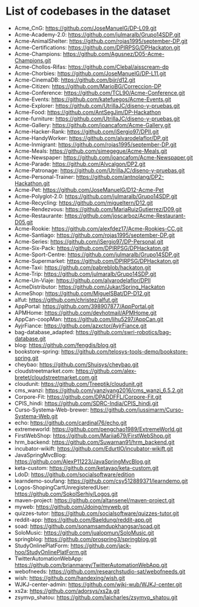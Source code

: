 # List of codebases in the dataset

- Acme_CnG: https://github.com/JoseManuelG/DP-L09.git
- Acme-Academy-2.0: https://github.com/julmaralb/Grupo14SDP.git
- Acme-AnimalShelter: https://github.com/rojas1995/september-DP.git
- Acme-Certifications: https://github.com/DPIRPSG/DPHackaton.git
- Acme-Champions: https://github.com/Agusnez/D05-Acme-Champions.git
- Acme-Chollos-Rifas: https://github.com/Clebal/aisscream-dp
- Acme-Chorbies: https://github.com/JoseManuelG/DP-L11.git
- Acme-CinemaDB: https://github.com/bjjr/d12.git
- Acme-Citizen: https://github.com/MarioBG/Correccion-DP
- Acme-Conference: https://github.com/TCL90/Acme-Conference.git
- Acme-Events: https://github.com/katefuegos/Acme-Events.git
- Acme-Explorer: https://github.com/UtrillaJC/diseno-y-pruebas.git
- Acme-Food: https://github.com/AntSegJim/DP-Hackathon
- acme-furniture: https://github.com/UtrillaJC/diseno-y-pruebas.git
- Acme-Gallery: https://github.com/joancafom/Acme-Gallery.git
- Acme-Hacker-Rank: https://github.com/iSergio97/DPII.git
- Acme-HandyWorker: https://github.com/alvarodelaflor/DP.git
- Acme-Inmigrant: https://github.com/rojas1995/september-DP.git
- Acme-Meals: https://github.com/simegegue/Acme-Meals.git
- Acme-Newspaper: https://github.com/joancafom/Acme-Newspaper.git
- Acme-Parade: https://github.com/Alvcalgon/DP2.git
- Acme-Patronage: https://github.com/UtrillaJC/diseno-y-pruebas.git
- Acme-Personal-Trainer: https://github.com/antnolang/DP2-Hackathon.git
- Acme-Pet: https://github.com/JoseManuelG/D12-Acme-Pet
- Acme-Polyglot-2.0: https://github.com/julmaralb/Grupo14SDP.git
- Acme-Recycling: https://github.com/migueltern/D12.git
- Acme-Rendezvous: https://github.com/MariaRuizGutierrez/D09.git
- Acme-Restaurante: https://github.com/joscarboz/Acme-Restaurant-D05.git
- Acme-Rookie: https://github.com/alexfdez17/Acme-Rookies-CC.git
- Acme-Santiago: https://github.com/rojas1995/september-DP.git
- Acme-Series: https://github.com/iSergio97/DP-Personal.git
- Acme-Six-Pack: https://github.com/DPIRPSG/DPHackaton.git
- Acme-Sport-Centre: https://github.com/julmaralb/Grupo14SDP.git
- Acme-Supermarket: https://github.com/DPIRPSG/DPHackaton.git
- Acme-Taxi: https://github.com/pabreblob/hackaton.git
- Acme-Trip: https://github.com/julmaralb/Grupo14SDP.git
- Acme-Un-Viaje: https://github.com/alvarodelaflor/DPII
- AcmeDistributor: https://github.com/Jukar/Spring_Hackaton
- AcmeShop: https://github.com/MiguelSBat/DP-D12.git
- alfut: https://github.com/christez/alfut.git
- AppPortal: https://github.com/398907877/AppPortal.git
- APMHome: https://github.com/devhotmail/APMHome.git
- AppCan-coopMan: https://github.com/lihu5297/AppCan.git
- AyjrFiance: https://github.com/azxctor/AyjrFiance.git
- bag-database_adapted: https://github.com/swri-robotics/bag-database.git
- blog: https://github.com/fengdis/blog.git
- bookstore-spring: https://github.com/telosys-tools-demo/bookstore-spring.git
- cheybao: https://github.com/Shuisys/cheybao.git
- cloudstreetmarket.com: https://github.com/alex-bretet/cloudstreetmarket.com.git
- cloudunit: https://github.com/Treeptik/cloudunit.git
- cms_wanzi: https://github.com/yanziyang2016/cms_wanzi_6.5.2.git
- Corpore-Fit: https://github.com/DPADDFFL/Corpore-Fit.git
- CPIS_hindi: https://github.com/SDRC-India/CPIS_hindi.git
- Curso-Systema-Web-brewer: https://github.com/jussimarm/Curso-Systema-Web.git
- echo: https://github.com/cardinal76/echo.git
- extremeworld: https://github.com/pengchao1989/ExtremeWorld.git
- FirstWebShop: https://github.com/Mariia679/FirstWebShop.git
- hrm_backend: https://github.com/Suwarnan91/hrm_backend.git
- incubator-wikift: https://github.com/EdurtIO/incubator-wikift.git
- JavaSpringMvcBlog: https://github.com/AlexP11223/JavaSpringMvcBlog.git
- keta-custom: https://github.com/ketayao/keta-custom.git
- LdoD: https://github.com/socialsoftware/edition
- learndemo-soufang: https://github.com/csy512889371/learndemo.git
- Logos-ShopingCartUnregisteredUser: https://github.com/SokolSerhiy/Logos.git
- maven-project: https://github.com/altansenel/maven-project.git
- myweb: https://github.com/Jdoing/myweb.git
- quizzes-tutor: https://github.com/socialsoftware/quizzes-tutor.git
- reddit-app: https://github.com/Baeldung/reddit-app.git
- soad: https://github.com/sonamsamdupkhangsar/soad.git
- SoloMusic: https://github.com/jualopmun/SoloMusic.git
- springblog: https://github.com/prospring3/springblog.git
- StudyOnlinePlatForm: https://github.com/jack-hoo/StudyOnlinePlatForm.git
- TwitterAutomationWebApp: https://github.com/brianmarey/TwitterAutomationWebApp.git
- webofneeds: https://github.com/researchstudio-sat/webofneeds.git
- wish: https://github.com/handexing/wish.git
- WJKJ-center-admin: https://github.com/wjkj-wub/WJKJ-center.git
- xs2a: https://github.com/adorsys/xs2a.git
- zsymvp_shatou: https://github.com/laicharles/zsymvp_shatou.git